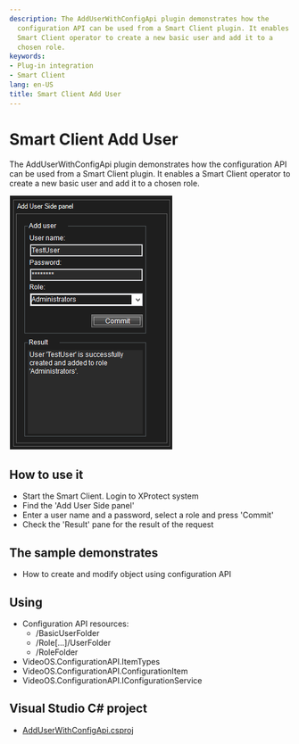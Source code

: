 ```yaml
---
description: The AddUserWithConfigApi plugin demonstrates how the
  configuration API can be used from a Smart Client plugin. It enables a
  Smart Client operator to create a new basic user and add it to a
  chosen role.
keywords:
- Plug-in integration
- Smart Client
lang: en-US
title: Smart Client Add User
---
```


# Smart Client Add User

The AddUserWithConfigApi plugin demonstrates how the configuration API
can be used from a Smart Client plugin. It enables a Smart Client
operator to create a new basic user and add it to a chosen role.

![](AddUserSidePlugin.png)

## How to use it

-   Start the Smart Client. Login to XProtect system
-   Find the 'Add User Side panel'
-   Enter a user name and a password, select a role and press 'Commit'
-   Check the 'Result' pane for the result of the request

## The sample demonstrates

-   How to create and modify object using configuration API

## Using

-   Configuration API resources:
    -   /BasicUserFolder
    -   /Role\[...\]/UserFolder
    -   /RoleFolder
-   VideoOS.ConfigurationAPI.ItemTypes
-   VideoOS.ConfigurationAPI.ConfigurationItem
-   VideoOS.ConfigurationAPI.IConfigurationService

## Visual Studio C\# project

-   [AddUserWithConfigApi.csproj](javascript:openLink('..\\\\PluginSamples\\\\AddUserWithConfigApi\\\\AddUserWithConfigApi.csproj');)
